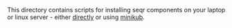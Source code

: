 This directory contains scripts for installing seqr components on your laptop or linux server - 
either [directly](./LOCAL_INSTALL.md) or 
using [minikub](./KUBERNETES.md).